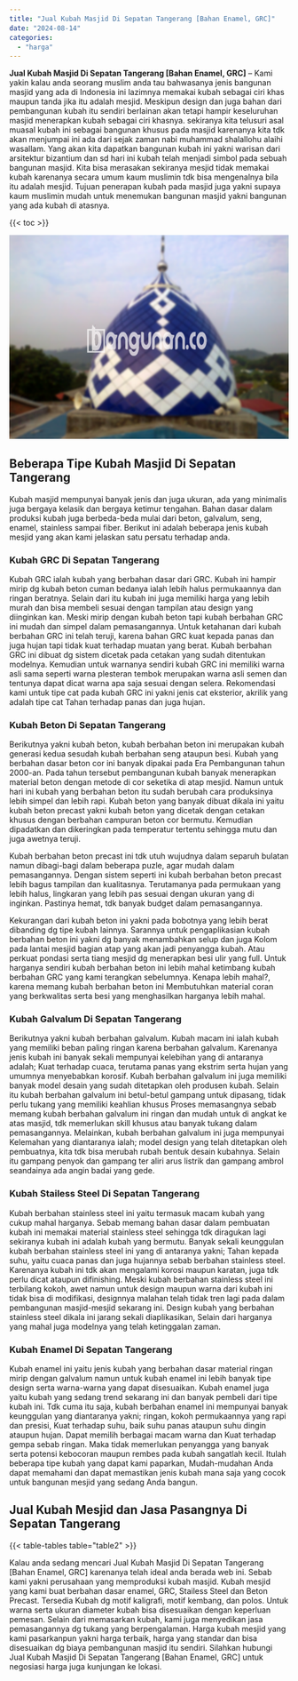```yaml
---
title: "Jual Kubah Masjid Di Sepatan Tangerang [Bahan Enamel, GRC]"
date: "2024-08-14"
categories: 
  - "harga"
---
```


**Jual Kubah Masjid Di Sepatan Tangerang \[Bahan Enamel, GRC\]** – Kami yakin kalau anda seorang muslim anda tau bahwasanya jenis bangunan masjid yang ada di Indonesia ini lazimnya memakai kubah sebagai ciri khas maupun tanda jika itu adalah mesjid. Meskipun design dan juga bahan dari pembangunan kubah itu sendiri berlainan akan tetapi hampir keseluruhan masjid menerapkan kubah sebagai ciri khasnya. sekiranya kita telusuri asal muasal kubah ini sebagai bangunan khusus pada masjid karenanya kita tdk akan menjumpai ini ada dari sejak zaman nabi muhammad shalallohu alaihi wasallam. Yang akan kita dapatkan bangunan kubah ini yakni warisan dari arsitektur bizantium dan sd hari ini kubah telah menjadi simbol pada sebuah bangunan masjid. Kita bisa merasakan sekiranya mesjid tidak memakai kubah karenanya secara umum kaum muslimin tdk bisa mengenalnya bila itu adalah mesjid. Tujuan penerapan kubah pada masjid juga yakni supaya kaum muslimin mudah untuk menemukan bangunan masjid yakni bangunan yang ada kubah di atasnya.

{{< toc >}}

![Jual Kubah Masjid Di Sepatan Tangerang [Bahan Enamel, GRC]](/images/jual-kubah-masjid-31.png)

## Beberapa Tipe Kubah Masjid Di Sepatan Tangerang

Kubah masjid mempunyai banyak jenis dan juga ukuran, ada yang minimalis juga bergaya kelasik dan bergaya ketimur tengahan. Bahan dasar dalam produksi kubah juga berbeda-beda mulai dari beton, galvalum, seng, enamel, stainless sampai fiber. Berikut ini adalah beberapa jenis kubah mesjid yang akan kami jelaskan satu persatu terhadap anda.

### Kubah GRC Di Sepatan Tangerang

Kubah GRC ialah kubah yang berbahan dasar dari GRC. Kubah ini hampir mirip dg kubah beton cuman bedanya ialah lebih halus permukaannya dan ringan beratnya. Selain dari itu kubah ini juga memiliki harga yang lebih murah dan bisa membeli sesuai dengan tampilan atau design yang diinginkan kan. Meski mirip dengan kubah beton tapi kubah berbahan GRC ini mudah dan simpel dalam pemasangannya. Untuk ketahanan dari kubah berbahan GRC ini telah teruji, karena bahan GRC kuat kepada panas dan juga hujan tapi tidak kuat terhadap muatan yang berat. Kubah berbahan GRC ini dibuat dg sistem dicetak pada cetakan yang sudah ditentukan modelnya. Kemudian untuk warnanya sendiri kubah GRC ini memiliki warna asli sama seperti warna plesteran tembok merupakan warna asli semen dan tentunya dapat dicat warna apa saja sesuai dengan selera. Rekomendasi kami untuk tipe cat pada kubah GRC ini yakni jenis cat eksterior, akrilik yang adalah tipe cat Tahan terhadap panas dan juga hujan.

### Kubah Beton Di Sepatan Tangerang

Berikutnya yakni kubah beton, kubah berbahan beton ini merupakan kubah generasi kedua sesudah kubah berbahan seng ataupun besi. Kubah yang berbahan dasar beton cor ini banyak dipakai pada Era Pembangunan tahun 2000-an. Pada tahun tersebut pembangunan kubah banyak menerapkan material beton dengan metode di cor seketika di atap mesjid. Namun untuk hari ini kubah yang berbahan beton itu sudah berubah cara produksinya lebih simpel dan lebih rapi. Kubah beton yang banyak dibuat dikala ini yaitu kubah beton precast yakni kubah beton yang dicetak dengan cetakan khusus dengan berbahan campuran beton cor bermutu. Kemudian dipadatkan dan dikeringkan pada temperatur tertentu sehingga mutu dan juga awetnya teruji.

Kubah berbahan beton precast ini tdk utuh wujudnya dalam separuh bulatan namun dibagi-bagi dalam beberapa puzle, agar mudah dalam pemasangannya. Dengan sistem seperti ini kubah berbahan beton precast lebih bagus tampilan dan kualitasnya. Terutamanya pada permukaan yang lebih halus, lingkaran yang lebih pas sesuai dengan ukuran yang di inginkan. Pastinya hemat, tdk banyak budget dalam pemasangannya.

Kekurangan dari kubah beton ini yakni pada bobotnya yang lebih berat dibanding dg tipe kubah lainnya. Sarannya untuk pengaplikasian kubah berbahan beton ini yakni dg banyak menambahkan selup dan juga Kolom pada lantai mesjid bagian atap yang akan jadi penyangga kubah. Atau perkuat pondasi serta tiang mesjid dg menerapkan besi ulir yang full. Untuk harganya sendiri kubah berbahan beton ini lebih mahal ketimbang kubah berbahan GRC yang kami terangkan sebelumnya. Kenapa lebih mahal?, karena memang kubah berbahan beton ini Membutuhkan material coran yang berkwalitas serta besi yang menghasilkan harganya lebih mahal.

### Kubah Galvalum Di Sepatan Tangerang

Berikutnya yakni kubah berbahan galvalum. Kubah macam ini ialah kubah yang memiliki beban paling ringan karena berbahan galvalum. Karenanya jenis kubah ini banyak sekali mempunyai kelebihan yang di antaranya adalah; Kuat terhadap cuaca, terutama panas yang ekstrim serta hujan yang umumnya menyebabkan korosif. Kubah berbahan galvalum ini juga memiliki banyak model desain yang sudah ditetapkan oleh produsen kubah. Selain itu kubah berbahan galvalum ini betul-betul gampang untuk dipasang, tidak perlu tukang yang memiliki keahlian khusus Proses memasangnya sebab memang kubah berbahan galvalum ini ringan dan mudah untuk di angkat ke atas masjid, tdk memerlukan skill khusus atau banyak tukang dalam pemasangannya. Melainkan, kubah berbahan galvalum ini juga mempunyai Kelemahan yang diantaranya ialah; model design yang telah ditetapkan oleh pembuatnya, kita tdk bisa merubah rubah bentuk desain kubahnya. Selain itu gampang penyok dan gampang ter aliri arus listrik dan gampang ambrol seandainya ada angin badai yang gede.

### Kubah Stailess Steel Di Sepatan Tangerang

Kubah berbahan stainless steel ini yaitu termasuk macam kubah yang cukup mahal harganya. Sebab memang bahan dasar dalam pembuatan kubah ini memakai material stainless steel sehingga tdk diragukan lagi sekiranya kubah ini adalah kubah yang bermutu. Banyak sekali keunggulan kubah berbahan stainless steel ini yang di antaranya yakni; Tahan kepada suhu, yaitu cuaca panas dan juga hujannya sebab berbahan stainless steel. Karenanya kubah ini tdk akan mengalami korosi maupun karatan, juga tdk perlu dicat ataupun difinishing. Meski kubah berbahan stainless steel ini terbilang kokoh, awet namun untuk design maupun warna dari kubah ini tidak bisa di modifikasi, designnya malahan telah tidak tren lagi pada dalam pembangunan masjid-mesjid sekarang ini. Design kubah yang berbahan stainless steel dikala ini jarang sekali diaplikasikan, Selain dari harganya yang mahal juga modelnya yang telah ketinggalan zaman.

### Kubah Enamel Di Sepatan Tangerang

Kubah enamel ini yaitu jenis kubah yang berbahan dasar material ringan mirip dengan galvalum namun untuk kubah enamel ini lebih banyak tipe design serta warna-warna yang dapat disesuaikan. Kubah enamel juga yaitu kubah yang sedang trend sekarang ini dan banyak pembeli dari tipe kubah ini. Tdk cuma itu saja, kubah berbahan enamel ini mempunyai banyak keunggulan yang diantaranya yakni; ringan, kokoh permukaannya yang rapi dan presisi, Kuat terhadap suhu, baik suhu panas ataupun suhu dingin ataupun hujan. Dapat memilih berbagai macam warna dan Kuat terhadap gempa sebab ringan. Maka tidak memerlukan penyangga yang banyak serta potensi kebocoran maupun rembes pada kubah sangatlah kecil. Itulah beberapa tipe kubah yang dapat kami paparkan, Mudah-mudahan Anda dapat memahami dan dapat memastikan jenis kubah mana saja yang cocok untuk bangunan mesjid yang sedang Anda bangun.

## Jual Kubah Mesjid dan Jasa Pasangnya Di Sepatan Tangerang

{{< table-tables table="table2" >}}

Kalau anda sedang mencari Jual Kubah Masjid Di Sepatan Tangerang \[Bahan Enamel, GRC\] karenanya telah ideal anda berada web ini. Sebab kami yakni perusahaan yang memproduksi kubah masjid. Kubah mesjid yang kami buat berbahan dasar enamel, GRC, Stailess Steel dan Beton Precast. Tersedia Kubah dg motif kaligrafi, motif kembang, dan polos. Untuk warna serta ukuran diameter kubah bisa disesuaikan dengan keperluan pemesan. Selain dari memasarkan kubah, kami juga menyedikan jasa pemasangannya dg tukang yang berpengalaman. Harga kubah mesjid yang kami pasarkanpun yakni harga terbaik, harga yang standar dan bisa disesuaikan dg biaya pembangunan masjid itu sendiri. Silahkan hubungi Jual Kubah Masjid Di Sepatan Tangerang \[Bahan Enamel, GRC\] untuk negosiasi harga juga kunjungan ke lokasi.
